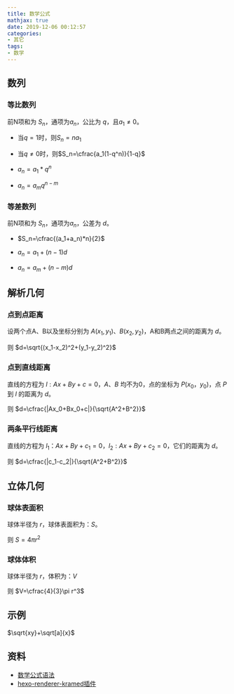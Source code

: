 ```yaml
---
title: 数学公式
mathjax: true
date: 2019-12-06 00:12:57
categories: 
- 其它
tags:
- 数学
---
```


## 数列

### 等比数列

前N项和为 $S_n$，通项为$a_n$，公比为 $q$，且$a_1\not=0$。

- 当$q=1$时，则$S_n=na_1$

- 当$q\not=0$时，则$S_n=\cfrac{a_1(1-q^n)}{1-q}$

- $a_n=a_1*q^n$

- $a_n=a_mq^{n-m}$

### 等差数列

前N项和为 $S_n$，通项为$a_n$，公差为 $d$。

- $S_n=\cfrac{(a_1+a_n)*n}{2}$

- $a_n=a_1+(n-1)d$

- $a_n=a_m+(n-m)d$

## 解析几何

### 点到点距离

设两个点A、B以及坐标分别为 $A(x_1,y_1)、B(x_2,y_2)$，A和B两点之间的距离为 $d$。

则 $d=\sqrt{(x_1-x_2)^2+(y_1-y_2)^2}$

### 点到直线距离

直线的方程为 $l:Ax+By+c=0 ，A、B$ 均不为0，点的坐标为 $P(x_0，y_0)$，点 $P$ 到 $l$ 的距离为 $d$。

则 $d=\cfrac{|Ax_0+Bx_0+c|}{\sqrt{A^2+B^2}}$

### 两条平行线距离

直线的方程为 $l_1：Ax+By+c_1=0，l_2:Ax+By+c_2=0$，它们的距离为 $d$。

则 $d=\cfrac{|c_1-c_2|}{\sqrt{A^2+B^2}}$

## 立体几何

### 球体表面积

球体半径为 $r$，球体表面积为：$S$。

则 $S=4\pi r^2$

### 球体体积

球体半径为 $r$，体积为：$V$

则 $V=\cfrac{4}{3}\pi r^3$

## 示例

$\sqrt{xy}+\sqrt[a]{x}$

## 资料

- [数学公式语法](https://katex.org/docs/supported.html)
- [hexo-renderer-kramed插件](https://github.com/sun11/hexo-renderer-kramed)